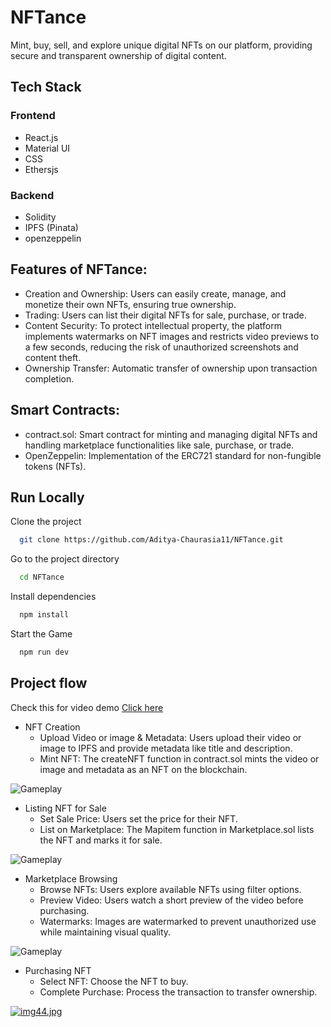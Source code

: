 # NFTance
Mint, buy, sell, and explore unique digital NFTs on our platform, providing secure and transparent ownership of digital content.
## Tech Stack
### Frontend
- React.js
- Material UI
- CSS
- Ethersjs
### Backend
- Solidity
- IPFS (Pinata)
- openzeppelin



## Features of NFTance:

- Creation and Ownership: Users can easily create, manage, and monetize their own NFTs, ensuring true ownership.
- Trading: Users can list their digital NFTs for sale, purchase, or trade.
- Content Security: To protect intellectual property, the platform implements watermarks on NFT images and restricts video previews to a few seconds, reducing the risk of unauthorized screenshots and content theft.
- Ownership Transfer: Automatic transfer of ownership upon transaction completion.

## Smart Contracts:
- contract.sol: Smart contract for minting and managing digital NFTs and handling marketplace functionalities like sale, purchase, or trade.
- OpenZeppelin: Implementation of the ERC721 standard for non-fungible tokens (NFTs).

## Run Locally

Clone the project

```bash
  git clone https://github.com/Aditya-Chaurasia11/NFTance.git
```

Go to the project directory

```bash
  cd NFTance
```

Install dependencies

```bash
  npm install
```

Start the Game

```bash
  npm run dev
```

## Project flow

  Check this for video demo [Click here](https://youtu.be/rfjsWe0nXk8?si=BVPZeXnx-LAJh-EB)

- NFT Creation
    - Upload Video or image & Metadata: Users upload their video or image to IPFS and provide metadata like title and description.
    - Mint NFT: The createNFT function in contract.sol mints the video or image and metadata as an NFT on the blockchain.

![Gameplay](https://i.postimg.cc/VkCq3vSP/img11.jpg.jpg)


- Listing NFT for Sale
    - Set Sale Price: Users set the price for their NFT.
    - List on Marketplace: The Mapitem function in Marketplace.sol lists the NFT and marks it for sale.

![Gameplay](https://i.postimg.cc/RFXKcnYK/img22.jpg)


- Marketplace Browsing
    - Browse NFTs: Users explore available NFTs using filter options.
    - Preview Video: Users watch a short preview of the video before purchasing.
    - Watermarks: Images are watermarked to prevent unauthorized use while maintaining visual quality.

 ![Gameplay](https://i.postimg.cc/8kYrNDgp/img33.jpg)



- Purchasing NFT
    - Select NFT: Choose the NFT to buy.
    - Complete Purchase: Process the transaction to transfer ownership.
 
[![img44.jpg](https://i.postimg.cc/vDRB9YG5/img44.jpg)](https://postimg.cc/dZBwcKk0)

  
